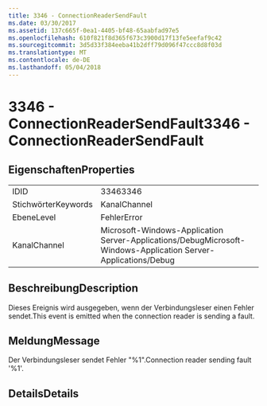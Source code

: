 ```yaml
---
title: 3346 - ConnectionReaderSendFault
ms.date: 03/30/2017
ms.assetid: 137c665f-0ea1-4405-bf48-65aabfad97e5
ms.openlocfilehash: 610f821f8d365f673c3900d17f13fe5eefaf9c42
ms.sourcegitcommit: 3d5d33f384eeba41b2dff79d096f47ccc8d8f03d
ms.translationtype: MT
ms.contentlocale: de-DE
ms.lasthandoff: 05/04/2018
---
```

# <a name="3346---connectionreadersendfault"></a><span data-ttu-id="9f225-102">3346 - ConnectionReaderSendFault</span><span class="sxs-lookup"><span data-stu-id="9f225-102">3346 - ConnectionReaderSendFault</span></span>
## <a name="properties"></a><span data-ttu-id="9f225-103">Eigenschaften</span><span class="sxs-lookup"><span data-stu-id="9f225-103">Properties</span></span>  
  
|||  
|-|-|  
|<span data-ttu-id="9f225-104">ID</span><span class="sxs-lookup"><span data-stu-id="9f225-104">ID</span></span>|<span data-ttu-id="9f225-105">3346</span><span class="sxs-lookup"><span data-stu-id="9f225-105">3346</span></span>|  
|<span data-ttu-id="9f225-106">Stichwörter</span><span class="sxs-lookup"><span data-stu-id="9f225-106">Keywords</span></span>|<span data-ttu-id="9f225-107">Kanal</span><span class="sxs-lookup"><span data-stu-id="9f225-107">Channel</span></span>|  
|<span data-ttu-id="9f225-108">Ebene</span><span class="sxs-lookup"><span data-stu-id="9f225-108">Level</span></span>|<span data-ttu-id="9f225-109">Fehler</span><span class="sxs-lookup"><span data-stu-id="9f225-109">Error</span></span>|  
|<span data-ttu-id="9f225-110">Kanal</span><span class="sxs-lookup"><span data-stu-id="9f225-110">Channel</span></span>|<span data-ttu-id="9f225-111">Microsoft-Windows-Application Server-Applications/Debug</span><span class="sxs-lookup"><span data-stu-id="9f225-111">Microsoft-Windows-Application Server-Applications/Debug</span></span>|  
  
## <a name="description"></a><span data-ttu-id="9f225-112">Beschreibung</span><span class="sxs-lookup"><span data-stu-id="9f225-112">Description</span></span>  
 <span data-ttu-id="9f225-113">Dieses Ereignis wird ausgegeben, wenn der Verbindungsleser einen Fehler sendet.</span><span class="sxs-lookup"><span data-stu-id="9f225-113">This event is emitted when the connection reader is sending a fault.</span></span>  
  
## <a name="message"></a><span data-ttu-id="9f225-114">Meldung</span><span class="sxs-lookup"><span data-stu-id="9f225-114">Message</span></span>  
 <span data-ttu-id="9f225-115">Der Verbindungsleser sendet Fehler "%1".</span><span class="sxs-lookup"><span data-stu-id="9f225-115">Connection reader sending fault '%1'.</span></span>  
  
## <a name="details"></a><span data-ttu-id="9f225-116">Details</span><span class="sxs-lookup"><span data-stu-id="9f225-116">Details</span></span>
